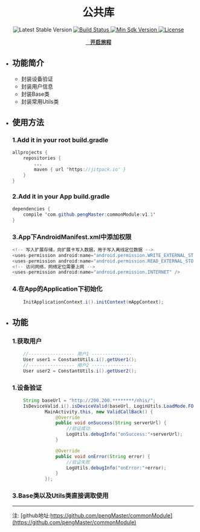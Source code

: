 <h1 align="center">公共库</h1>

<p align="center">
    <img src="https://img.shields.io/badge/bintray-v2.3.5-brightgreen.svg" alt="Latest Stable Version" />
  </a>
  <a href="https://github.com/pengMaster">
    <img src="https://travis-ci.org/JessYanCoding/MVPArms.svg?branch=master" alt="Build Status" />
  </a>
  <a href="https://github.com/pengMaster">
    <img src="https://img.shields.io/badge/API-14%2B-blue.svg?style=flat-square" alt="Min Sdk Version" />
  </a>
  <a href="https://github.com/pengMaster">
    <img src="http://img.shields.io/badge/License-Apache%202.0-blue.svg?style=flat-square" alt="License" />
  </a>
</p>

<p align="center">
  <a href="https://github.com/pengMaster">
    <b>开启旅程</b>
  </a>
</p> 


- ## 功能简介
   - 封装设备验证
   - 封装用户信息
   - 封装Base类
   - 封装常用Utils类

- ## 使用方法
    ### 1.Add it in your root build.gradle
    ```java
    allprojects {
		repositories {
			...
			maven { url 'https://jitpack.io' }
		}
	}
    ```
     ### 2.Add it in your App build.gradle 
    ```java
    dependencies {
        compile 'com.github.pengMaster:commonModule:v1.1'
    }
    ``` 
    
     ### 3.App下AndroidManifest.xml中添加权限 
    ```java
    <!-- 写入扩展存储，向扩展卡写入数据，用于写入离线定位数据 -->
    <uses-permission android:name="android.permission.WRITE_EXTERNAL_STORAGE" />
    <uses-permission android:name="android.permission.READ_EXTERNAL_STORAGE" />
    <!-- 访问网络，网络定位需要上网 -->
    <uses-permission android:name="android.permission.INTERNET" />

    ```    

     ### 4.在App的Application下初始化 
    ```java
        InitApplicationContext.i().initContext(mAppContext);
    ```    

- ## 功能

    ### 1.获取用户
    ```java
        //----------------- 用户1 ---------------
        User user1 = ConstantUtils.i().getUser1();
        //----------------- 用户2 ---------------
        User user2 = ConstantUtils.i().getUser2();
    ```
    
    ### 1.设备验证
    ```java
        String baseUrl = "http://200.200.********/nhis/";
        IsDeviceValid.i().isDeviceValid(baseUrl, LoginUtils.LoadMode.FORMAL,
                MainActivity.this, new ValidCallBack() {
                    @Override
                    public void onSuccess(String serverUrl) {
                        //验证成功
                        LogUtils.debugInfo("onSuccess:"+serverUrl);
                    }

                    @Override
                    public void onError(String error) {
                        //验证失败
                        LogUtils.debugInfo("onError:"+error);
                    }
                });
    ```
    
    ### 3.Base类以及Utils类直接调取使用
    
    
    ---------------------
    注: [github地址:https://github.com/pengMaster/commonModule](https://github.com/pengMaster/commonModule)

